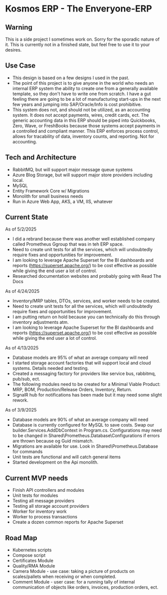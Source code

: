 # Kosmos ERP - The Enveryone-ERP

## Warning 
This is a side project I sometimes work on. Sorry for the sporadic nature of it. This is currently not in a finished state, but feel free to use it to your desires.

## Use Case
- This design is based on a few designs I used in the past.
- The point of this project is to give anyone in the world who needs an internal ERP system the ability to create one from a generally available template, so they don't have to write one from scratch. I have a gut feeling there are going to be a lot of manufacturing start-ups in the next few years and jumping into SAP/Oracle/Info is cost prohibitive.
- This system does not, and should not be utilized, as an accounting system. It does not accept payments, wires, credit cards, ect. The generic accounting data in this ERP should be piped into Quickbooks, Zero, Wave, or FreshBooks because those systems accept payments in a controlled and compliant manner. This ERP enforces process control, allows for tracability of data, inventory counts, and reporting. Not for accounting.

## Tech and Architecture
- RabbitMQ, but will support major message queue systems
- Azure Blog Storage, but will support major store providers including local.
- MySQL
- Entity Framework Core w/ Migrations
- Monolith for small business needs
- Run in Azure Web App, AKS, a VM, IIS, whatever

## Current State
As of 5/2/2025
- I did a rebrand because there was another well established company called Prometheus Ggroup that was in teh ERP space.
- Need to create unit tests for all the services, which will undoubtedly require fixes and opportunities for improvement.
- I am looking to leverage Apache Superset for the BI dashboards and reports (https://superset.apache.org/) to be cost effective as possible while giving the end user a lot of control.
- Researched documentation websites and probably going with Read The Docs

As of 4/24/2025
- Inventory/MRP tables, DTOs, services, and worker needs to be created.
- Need to create unit tests for all the services, which will undoubtedly require fixes and opportunities for improvement.
- I am putting return on hold because you can technically do this through inventory adjustments atm.
- I am looking to leverage Apache Superset for the BI dashboards and reports (https://superset.apache.org/) to be cost effective as possible while giving the end user a lot of control.

As of 4/13/2025
- Database models are 95% of what an average company will need
- I started storage account factories that will support local and cloud systems. Details needed and testing.
- Created a messaging factory for providers like service bus, rabbitmq, pub/sub, ect.
- The following modules need to be created for a Minimal Viable Product: MRP, BOM, Production/Release Orders, Inventory, Return.
- SignalR hub for notifications has been made but it may need some slight rework.

As of 3/9/2025
- Database models are 90% of what an average company will need
- Database is currently configured for MySQL to save costs. Swap our builder.Services.AddDbContext in Program.cs. Configurations may need to be changed in Shared\Prometheus.Database\Configurations if errors are thrown because og Guid mismatch.
- Migrations are available for use. Look in Shared\Prometheus.Database for commands
- Unit tests are functional and will catch general items
- Started development on the Api monolith.

## Current MVP needs
- Finish API controllers and modules
- Unit tests for modules
- Testing all message providers
- Testing all storage account providers
- Worker for inventory work
- Worker to process transactions
- Create a dozen common reports for Apache Superset

## Road Map
- Kubernetes scripts
- Compose script
- Certificates Module
- Quality/RMA Module
- Camera Module - use case: taking a picture of products on scales/pallets when receiving or when completed.
- Comment Module - user case: for a running tally of internal communication of objects like orders, invoices, production orders, ect.
